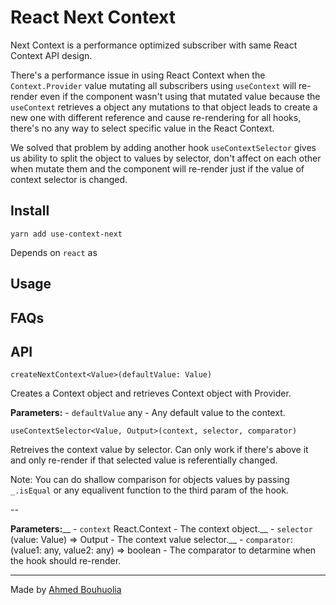 # React Next Context

Next Context is a performance optimized subscriber with same React Context API design.

There's a performance issue in using React Context when the `Context.Provider` value mutating all subscribers using `useContext` will re-render even if the component wasn't using that mutated value because the `useContext` retrieves a object any mutations to that object leads to create a new one with different reference and cause re-rendering for all hooks, there's no any way to select specific value in the React Context.

We solved that problem by adding another hook `useContextSelector` gives us ability to split the object to values by selector, don't affect on each other when mutate them and the component will re-render just if the value of context selector is changed.

## Install

```
yarn add use-context-next
```

Depends on `react` as 

## Usage

## FAQs

## API

`createNextContext<Value>(defaultValue: Value)`

Creates a Context object and retrieves Context object with Provider.

**Parameters:**
    - `defaultValue` any - Any default value to the context.

`useContextSelector<Value, Output>(context, selector, comparator)`

Retreives the context value by selector. Can only work if there's above it and only re-render if that selected value is referentially changed.

Note: You can do shallow comparison for objects values by passing `_.isEqual` or any equalivent function to the third param of the hook.

--

**Parameters:**__
    - `context` React.Context - The context object.__
    - `selector` (value: Value) => Output - The context value selector.__
    - `comparator`: (value1: any, value2: any) => boolean - The comparator to detarmine when the hook should re-render.

-----

Made by [Ahmed Bouhuolia](https://twitter.com/bouhuolia)
